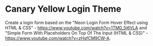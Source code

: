 # Canary Yellow Login Theme
Create a login form based on the "Neon Login Form Hover Effect using HTML &amp; CSS" - https://www.youtube.com/watch?v=1TM0_5j6VLA and "Simple Form With Placeholders On Top Of The Input (HTML &amp; CSS)" - https://www.youtube.com/watch?v=zHsfCM9CW-A.
